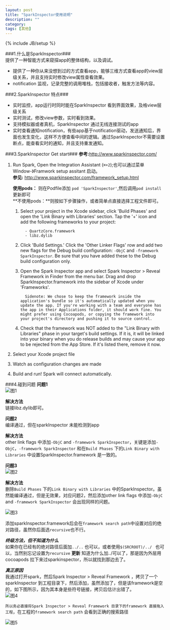 ```yaml
--- 
layout: post
title: "SparkInspector使用说明"
description: "" 
category:   
tags: [其他]
---
```

{% include JB/setup %}

###1.什么是SparkInspector###  
提供了一种智能方式来窥探app的整体结构，以及调试。     

* 提供了一种你从来没想到过的方式查看app，能够三维方式查看app的view层级关系，并且支持实时修改view属性查看效果。
* notification 监视，记录完整的调用堆栈，包括接收者，触发方法等内容。

###2.SparkInspector 特点###    
* 实时监控，app运行时同时能在SparkInspector 看到界面效果，及格view层级关系
* 实时测试，修改view参数，实时看到效果。
* 支持模拟器或者真机，SparkInspector 通过无线连接测试的app
* 实时查看通知notification，有些app基于notification驱动，发送通知后，界面也发生变化，这样不方便查看中间的逻辑。通过SparkInspector不需要设置断点，能查看实时的通知，并且支持重发通知。

###3.SparkInspector Get start###
**参考:**<http://www.sparkinspector.com/>   

1. Run Spark, Open the Integration Assistant (`⌘+2`);也可以通过菜单Window-》Framwork setup assitant 启动。   
**参见:** <http://www.sparkinspector.com/framework_setup.html>

	**使用pods：** 则在Podfile添加 `pod 'SparkInspector'`,然后调用`pod install`更新即可	  
	**不使用pods：**则按如下步骤操作，或者简单点直接选择工程文件即可。
	1. Select your project in the Xcode sidebar, click 'Build Phases' and open the 'Link Binary with Libraries' section. Tap the '+' icon and add the following frameworks to your project:

			 - QuartzCore.framework
			 - libz.dylib
	2. Click 'Build Settings.' Click the 'Other Linker Flags' row and  add two new flags for the Debug build configuration: `-ObjC` and `-framework SparkInspector`. Be sure that you have added these to the Debug build configuration only.
	3. Open the Spark Inspector app and select Spark Inspector > Reveal Framework in Finder from the menu bar. Drag and drop SparkInspector.framework into the sidebar of Xcode under 'Frameworks'.

			 Sidenote: We chose to keep the framework inside the application's bundle so it's automatically updated when you update the app. If you're working with a team and everyone has the app in their Applications folder, it should work fine. You might prefer using Cocoapods, or copying the framework into your project's directory and pushing it to source control.
	4. Check that the framework was NOT added to the "Link Binary with Libraries" phase in your target's build settings. If it is, it will be linked into your binary when you do release builds and may cause your app to be rejected from the App Store. If it's listed there, remove it now.
 
2. Select your Xcode project file
3. Watch as configuration changes are made 
4. Build and run! Spark will connect automatically.

###4.碰到问题
**问题1**  
![图1](/images/{{page.title}}/1.png)  

**解决方法**  
链接libz.dylib即可。

**问题2**   
编译通过，但在sparkInspector 未能检测到app

**解决方法**  
other link flags 中添加`-ObjC` and `-framework SparkInspector`，关键是添加`-ObjC`，`-framework SparkInspector` 和在`Build Phases` 下的`Link Binary with Libraries` 中设置SparkInspector.framework 是一致的。

**问题3**  
![图2](/images/{{page.title}}/2.png)  

**解决方法**  
删除`Build Phases` 下的`Link Binary with Libraries` 中的SparkInspector。虽然能编译通过，但是无效果，对应问题2，然后添加other link flags 中添加`-ObjC` and `-framework SparkInspector` 会出现同样的问题。

![图3](/images/{{page.title}}/3.png)  


添加sparkInspector.framework后会在`framework search path`中设置对应的绝对路径，虽然你后面选`recursive`也不行。

***终级方法，但不知道为什么***  
如果你在已经有的绝对路径后面加`../..` 也可以，或者使用`$(SRCROOT)/../ ` 也可以，当然别忘记设置为`recursive`
****更新****
知道为什么加../可以了，那是因为外层用cocoapods 拉下来过sparkinspector，所以就找到那边去了。

***真正原因***   
我通过打开spark，然后Spark Inspector > Reveal Framework ，拷贝了一个sparkInspector 到工程目录下，然后添加，虽然添加了，但是该framework是空的，如下图所示，因为其本身是些符号链接，拷贝后估计出错了。  
![图4](/images/{{page.title}}/4.png)  

`所以务必直接将Spark Inspector > Reveal Framework 目录下的framework 直接拖入工程`，在工程的`framework search path` 会看到正确的搜索路径    

![图5](/images/{{page.title}}/5.png) 



